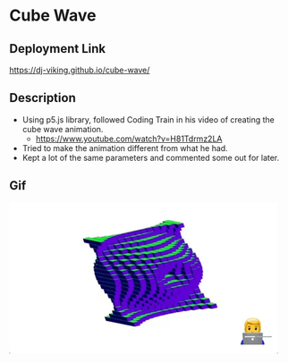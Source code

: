 # Cube Wave

## Deployment Link

https://dj-viking.github.io/cube-wave/

## Description
- Using p5.js library, followed Coding Train in his video of creating the cube wave animation. 
    * https://www.youtube.com/watch?v=H81Tdrmz2LA
- Tried to make the animation different from what he had.
- Kept a lot of the same parameters and commented some out for later.

## Gif

![gif 1](./assets/images/cube-wave.gif)


